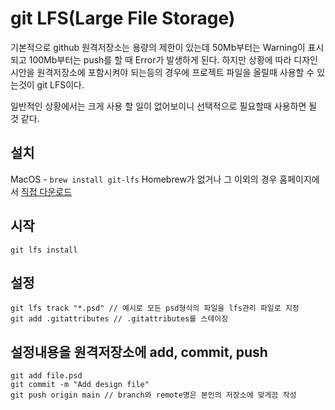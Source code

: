 # git LFS(Large File Storage)
기본적으로 github 원격저장소는 용량의 제한이 있는데 50Mb부터는 Warning이 표시되고 100Mb부터는 push를 할 때 Error가 발생하게 된다.
하지만 상황에 따라 디자인 시안을 원격저장소에 포함시켜야 되는등의 경우에 프로젝트 파일을 올릴때 사용할 수 있는것이 git LFS이다.

일반적인 상황에서는 크게 사용 할 일이 없어보이니 선택적으로 필요할때 사용하면 될 것 같다.

## 설치
  MacOS - `brew install git-lfs`
  Homebrew가 없거나 그 이외의 경우 홈페이지에서 [직접 다운로드](https://git-lfs.github.com/)

## 시작
  `git lfs install`

## 설정
  ```
  git lfs track "*.psd" // 예시로 모든 psd형식의 파일을 lfs관리 파일로 지정
  git add .gitattributes // .gitattributes를 스테이징
  ```

## 설정내용을 원격저장소에 add, commit, push
  ```
  git add file.psd 
  git commit -m "Add design file" 
  git push origin main // branch와 remote명은 본인의 저장소에 맞게끔 작성
  ```